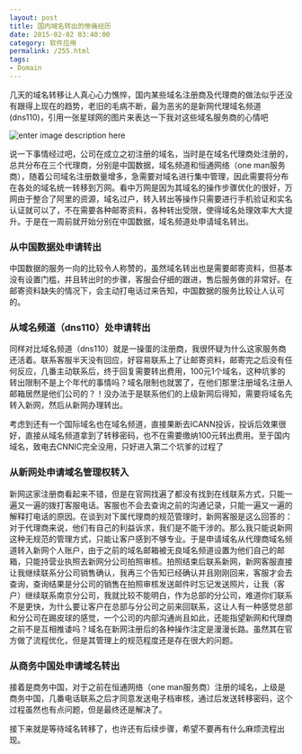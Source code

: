 ```yaml
---
layout: post
title: 国内域名转出的惨痛经历
date: 2015-02-02 03:40:00
category: 软件应用
permalink: /255.html
tags:
- Domain
---
```


<!--markdown-->几天的域名转移让人真心心力憔悴，国内某些域名注册商及代理商的做法似乎还没有跟得上现在的趋势，老旧的毛病不断，最为恶劣的是新网代理域名频道(dns110)，引用一张星球网的图片来表达一下我对这些域名服务商的心情吧

![enter image description here][1]

说一下事情经过吧，公司在成立之初注册的域名，当时是在域名代理商处注册的，总共分布在三个代理商，分别是中国数据，域名频道和恒通网络（one man服务商），随着公司域名注册数量增多，急需要对域名进行集中管理，因此需要将分布在各处的域名统一转移到万网。看中万网是因为其域名的操作步骤优化的很好，万网由于整合了阿里的资源，域名过户，转入转出等操作只需要进行手机验证和实名认证就可以了，不在需要各种邮寄资料，各种转出受限，使得域名处理效率大大提升。于是在一周前就开始分别在中国数据，域名频道处申请域名转出。

### 从中国数据处申请转出

中国数据的服务一向的比较令人称赞的，虽然域名转出也是需要邮寄资料，但基本没有设置门槛，并且转出时的步骤，客服会仔细的跟进，售后服务做的非常好。在邮寄资料缺失的情况下，会主动打电话过来告知，中国数据的服务比较让人认可的。

### 从域名频道（dns110）处申请转出

同样对比域名频道（dns110）就是一操蛋的注册商，我很怀疑为什么这家服务商还活着。联系客服半天没有回应，好容易联系上了让邮寄资料，邮寄完之后没有任何反应，几番主动联系后，终于回复需要转出费用，100元1个域名，这种坑爹的转出限制不是上个年代的事情吗？域名限制也就罢了，在他们那里注册域名注册人邮箱居然是他们公司的？！没办法于是联系他们的上级新网后得知，需要将域名先转入新网，然后从新网办理转出。

考虑到还有一个国际域名也在域名频道，直接果断去ICANN投诉，投诉后效果很好，直接从域名频道拿到了转移密码，也不在需要缴纳100元转出费用。至于国内域名，致电去CNNIC完全没用，只好进入第二个坑爹的过程了

### 从新网处申请域名管理权转入

新网这家注册商看起来不错，但是在官网找遍了都没有找到在线联系方式，只能一遍又一遍的拨打客服电话。客服也不会去查询之前的沟通记录，只能一遍又一遍的解释打电话的原因。在谈到对下属代理商的规范管理时，新网客服是这么回答的：对于代理商来说，他们有自己的利益诉求，我们是不能干涉的。那么我只能说新网这种无规范的管理方式，只能让客户感到不够专业。于是申请域名从代理商域名频道转入新网个人账户，由于之前的域名邮箱被无良域名频道设置为他们自己的邮箱，只能持营业执照去新网分公司拍照审核。拍照结束后联系新网，新网客服直接让我继续联系分公司销售确认，我再三个告知已经确认并且刚刚回来，客服才会去查询，查询结果是分公司的销售在拍照审核发送邮件时忘记发送照片，让我（客户）继续联系南京分公司，我就比较不能明白，作为总部的分公司，难道你们联系不是更快，为什么要让客户在总部与分公司之前来回联系，这让人有一种感觉总部和分公司在踢皮球的感觉，一个公司的内部沟通尚且如此，还能指望新网和代理商之前不是互相推诿吗？域名在新网注册后的各种操作注定是漫漫长路。虽然其在官方做了流程优化，但是其管理上的规范程度还是存在很大的问题。

### 从商务中国处申请域名转出

接着是商务中国，对于之前在恒通网络（one man服务商）注册的域名，上级是商务中国，几番电话联系之后才同意发送电子档审核，通过后发送转移密码，这个过程虽然也有点问题，但是最终还是解决了。

接下来就是等待域名转移了，也许还有后续步骤，希望不要再有什么麻烦流程出现。

 [1]: https://static.ktsee.com/s1/2016/05/20160502120909670.jpg